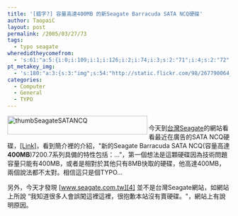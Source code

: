 ```yaml
---
title: '[錯字?] 容量高達400MB 的新Seagate Barracuda SATA NCQ硬碟'
author: TaopaiC
layout: post
permalink: /2005/03/27/73
tags:
  - typo seagate
wheredidtheycomefrom:
  - 's:61:"a:5:{i:0;i:109;i:1;i:126;i:2;i:74;i:3;s:2:"71";i:4;s:2:"72";}";'
pt_metakey_img:
  - 's:180:"a:3:{s:3:"img";s:54:"http://static.flickr.com/98/267790064_2f0d2fe9fb_o.jpg";s:3:"alt";s:19:"thumbSeagateSATANCQ";s:3:"url";s:47:"http://www.flickr.com/photos/taopaic/267790064/";}";'
categories:
  - Computer
  - General
  - TYPO
---
```

[<img src="http://static.flickr.com/98/267790064_2f0d2fe9fb_o.jpg" alt="thumbSeagateSATANCQ" align="left" height="42" width="316" />][1]  
今天到[台灣Seagate][2]的網站看看最近在廣告的SATA NCQ硬碟，[[Link]][3]，看到簡介裡的介紹，"新的Seagate Barracuda SATA NCQ(容量高達**400MB**)7200.7系列具備的特性包括：&#8230;"，第一個想法是這顆硬碟因為技術問題容量只能有400MB，或者是相對於其他只有8MB快取的硬碟，他高達400MB，兩個說法都不太對。相信這只是個TYPO&#8230;

另外，今天才發現 [www.seagate.com.tw][4] 並不是台灣Seagate網站，如網站上所說 &#8220;我知道很多人會誤闖這裡這裡，很抱歉本站沒有賣硬碟。"，網站上有說明原因。

 [1]: http://www.flickr.com/photos/taopaic/267790064/ "Photo Sharing"
 [2]: http://www.seagate-asia.com/sgt/taiwan/homepage.jsp
 [3]: http://www.seagate-ap.com.sg/7200sata/tc/main.htm
 [4]: http://www.seagate.com.tw/